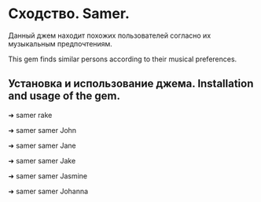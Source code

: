 # Сходство. Samer.

Данный джем находит похожих пользователей согласно их музыкальным предпочтениям.

This gem finds similar persons according to their musical preferences.

## Установка и использование джема. Installation and usage of the gem.

➜  samer rake

➜  samer samer John

➜  samer samer Jane

➜  samer samer Jake

➜  samer samer Jasmine

➜  samer samer Johanna